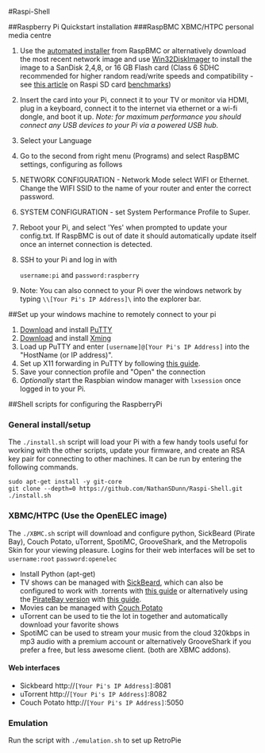 #Raspi-Shell

##Raspberry Pi Quickstart installation
###RaspBMC XBMC/HTPC personal media centre
1. Use the [automated installer](http://www.raspbmc.com/download/) from RaspBMC or alternatively download the most recent network image and use [Win32DiskImager](http://sourceforge.net/projects/win32diskimager/) to install the image to a SanDisk 2,4,8, or 16 GB Flash card (Class 6 SDHC recommended for higher random read/write speeds and compatibility - see [this article](http://www.ardamis.com/2012/07/18/finding-a-fast-sd-card-for-the-raspberry-pi/) on Raspi SD card [benchmarks](http://www.raspberrypi.org/phpBB3/viewtopic.php?f=63&t=4076&start=75))
3. Insert the card into your Pi, connect it to your TV or monitor via HDMI, plug in a keyboard, connect it to the internet via ethernet or a wi-fi dongle, and boot it up. *Note: for maximum performance you should connect any USB devices to your Pi via a powered USB hub.*
4. Select your Language
5. Go to the second from right menu (Programs) and select RaspBMC settings, configuring as follows
6. NETWORK CONFIGURATION - Network Mode select WIFI or Ethernet. Change the WIFI SSID to the name of your router and enter the correct password.
7. SYSTEM CONFIGURATION - set System Performance Profile to Super.
8. Reboot your Pi, and select 'Yes' when prompted to update your config.txt. If RaspBMC is out of date it should automatically update itself once an internet connection is detected.
9. SSH to your Pi and log in with 

     `username:pi` and
     `password:raspberry`

10. Note: You can also connect to your Pi over the windows network by typing `\\[Your Pi's IP Address]\` into the explorer bar.

##Set up your windows machine to remotely connect to your pi
1. [Download](http://the.earth.li/~sgtatham/putty/latest/x86/putty-0.62-installer.exe) and install [PuTTY](http://www.chiark.greenend.org.uk/~sgtatham/putty/)
2. [Download](http://sourceforge.net/projects/xming/files/latest/download) and install [Xming](http://www.straightrunning.com/XmingNotes/)
3. Load up PuTTY and enter `[username]@[Your Pi's IP Address]` into the "HostName (or IP address)".
4. Set up X11 forwarding in PuTTY by following [this guide](http://www.math.umn.edu/systems_guide/putty_xwin32.html).
5. Save your connection profile and "Open" the connection
6. *Optionally* start the Raspbian window manager with `lxsession` once logged in to your Pi.

##Shell scripts for configuring the RaspberryPi

### General install/setup
The `./install.sh` script will load your Pi with a few handy tools useful for working with the other scripts, update your firmware, and create an RSA key pair for connecting to other machines. It can be run by entering the following commands.

    sudo apt-get install -y git-core
    git clone --depth=0 https://github.com/NathanSDunn/Raspi-Shell.git
    ./install.sh

### XBMC/HTPC (Use the OpenELEC image)
The `./XBMC.sh` script will download and configure python, SickBeard (Pirate Bay), Couch Potato, uTorrent, SpotiMC, GrooveShark, and the Metropolis Skin for your viewing pleasure. Logins for their web interfaces will be set to `username:root` `password:openelec`

* Install Python (apt-get)
* TV shows can be managed with [SickBeard](http://sickbeard.com/), which can also be configured to work with .torrents with [this guide](http://htpc.blogg.no/1319145977_sickbeared__torrents_.html) or alternatively  using the [PirateBay version](https://github.com/mr-orange/Sick-Beard) with [this guide](http://sickbeard.com/forums/viewtopic.php?f=9&t=6605).
* Movies can be managed with [Couch Potato](https://github.com/RuudBurger/CouchPotatoServer)
* uTorrent can be used to tie the lot in together and automatically download your favorite shows
* SpotiMC can be used to stream your music from the cloud 320kbps in mp3 audio with a premium account or alternatively GrooveShark if you prefer a free, but less awesome client. (both are XBMC addons).

#### Web interfaces
* Sickbeard http://`[Your Pi's IP Address]`:8081
* uTorrent http://`[Your Pi's IP Address]`:8082
* Couch Potato http://`[Your Pi's IP Address]`:5050

### Emulation
Run the script with `./emulation.sh` to set up RetroPie

